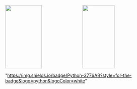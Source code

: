 <p>
  <img 
       width="48%" 
       min-width="420px" 
       height="200px" 
       align="left" 
       src="https://github-readme-stats.vercel.app/api?username=AllanDonato7&show_icons=true&theme=radical&&show_icons=true&hide_border=true "/>     
</p>

<p>
  <img 
       width="45%" 
       min-width="420px" 
       height="200px" 
       align="center" 
       src="https://github-readme-stats.vercel.app/api/top-langs/?username=AllanDonato7&theme=radical&hide_border=true"/>     
</p>




"https://img.shields.io/badge/Python-3776AB?style=for-the-badge&logo=python&logoColor=white"
